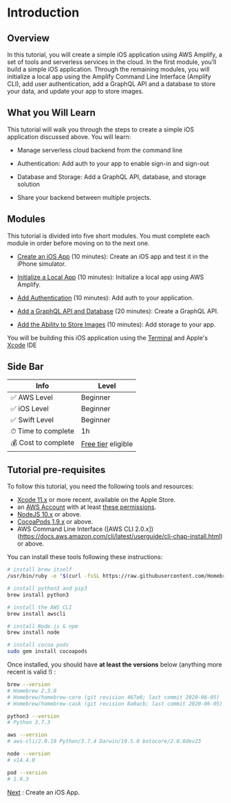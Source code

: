 # Introduction

## Overview

In this tutorial, you will create a simple iOS application using AWS Amplify, a set of tools and serverless services in the cloud. In the first module, you’ll build a simple iOS application. Through the remaining modules, you will initialize a local app using the Amplify Command Line Interface (Amplify CLI), add user authentication, add a GraphQL API and a database to store your data, and update your app to store images.

## What you Will Learn

This tutorial will walk you through the steps to create a simple iOS application discussed above. You will learn:

- Manage serverless cloud backend from the command line

- Authentication: Add auth to your app to enable sign-in and sign-out

- Database and Storage: Add a GraphQL API, database, and storage solution

- Share your backend between multiple projects.

## Modules

This tutorial is divided into five short modules. You must complete each module in order before moving on to the next one.

- [Create an iOS App](02_create_ios_app.md) (10 minutes): Create an iOS app and test it in the iPhone simulator.

- [Initialize a Local App](03_initialize_amplify.md) (10 minutes): Initialize a local app using AWS Amplify.

- [Add Authentication](04_add_authentication.md) (10 minutes): Add auth to your application.

- [Add a GraphQL API and Database](05_add_api_database.md) (20 minutes): Create a GraphQL API.

- [Add the Ability to Store Images](06_add_storage.md) (10 minutes): Add storage to your app.

You will be building this iOS application using the [Terminal](https://support.apple.com/en-gb/guide/terminal/welcome/mac) and Apple's [Xcode](https://developer.apple.com/xcode/) IDE

## Side Bar

| Info | Level |
| --- | --- |
| ✅ AWS Level    | Beginner |
| ✅ iOS Level    | Beginner |
| ✅ Swift Level  | Beginner |
| ⏱ Time to complete | 1h |
| 💰 Cost to complete | [Free tier](https://aws.amazon.com/free) eligible |

## Tutorial pre-requisites

To follow this tutorial, you need the following tools and resources:

- [Xcode 11.x](https://apps.apple.com/us/app/xcode/id497799835?mt=12) or more recent, available on the Apple Store.
- an [AWS Account](https://portal.aws.amazon.com/billing/signup#/start) with at least [these permissions](/amplify-policy.json).
- [NodeJS 10.x](https://nodejs.org/en/download/) or above.
- [CocoaPods 1.9.x](https://cocoapods.org/) or above.
- AWS Command Line Interface ([AWS CLI 2.0.x])(https://docs.aws.amazon.com/cli/latest/userguide/cli-chap-install.html) or above.

You can install these tools following these instructions:

```zsh
# install brew itself
/usr/bin/ruby -e "$(curl -fsSL https://raw.githubusercontent.com/Homebrew/install/master/install)"

# install python3 and pip3
brew install python3

# install the AWS CLI
brew install awscli

# install Node.js & npm
brew install node

# install cocoa pods
sudo gem install cocoapods
```

Once installed, you should have **at least the versions** below (anything more recent is valid !) :

```zsh
brew --version
# Homebrew 2.3.0
# Homebrew/homebrew-core (git revision 467e0; last commit 2020-06-05)
# Homebrew/homebrew-cask (git revision 8a0acb; last commit 2020-06-05)

python3 --version
# Python 3.7.3

aws --version
# aws-cli/2.0.19 Python/3.7.4 Darwin/19.5.0 botocore/2.0.0dev23

node --version
# v14.4.0

pod --version
# 1.9.3
```

[Next](/02_create_ios_app.md) : Create an iOS App.
